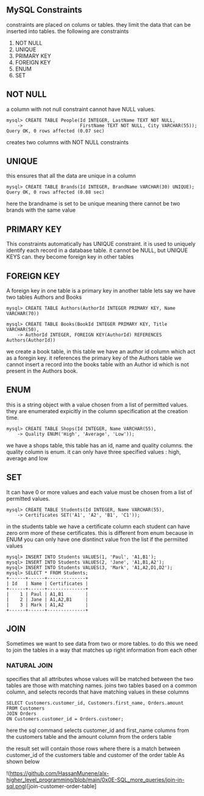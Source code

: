 ## MySQL Constraints

constraints are placed on colums or tables. they limit the data that can be inserted into tables.
the following are constraints
1. NOT NULL
1. UNIQUE
1. PRIMARY KEY
1. FOREIGN KEY
1. ENUM
1. SET

## NOT NULL
a column with not null constraint cannot have NULL values.
```
mysql> CREATE TABLE People(Id INTEGER, LastName TEXT NOT NULL,
    ->                     FirstName TEXT NOT NULL, City VARCHAR(55));
Query OK, 0 rows affected (0.07 sec)
```
creates two columns with NOT NULL constraints

## UNIQUE
this ensures that all the data are unique in a column
```
mysql> CREATE TABLE Brands(Id INTEGER, BrandName VARCHAR(30) UNIQUE);
Query OK, 0 rows affected (0.08 sec)
```
here the brandname is set to be unique meaning there cannot be two brands with the same value

## PRIMARY KEY
This constraints automatically has UNIQUE constraint.
it is used to uniquely identify each record in a database table. 
it cannot be NULL, but UNIQUE KEYS can.
they become foreign key in other tables

## FOREIGN KEY
A foreign key in one table is a primary key in another table 
lets say we have two tables Authors and Books

```
mysql> CREATE TABLE Authors(AuthorId INTEGER PRIMARY KEY, Name VARCHAR(70))
```

```
mysql> CREATE TABLE Books(BookId INTEGER PRIMARY KEY, Title VARCHAR(50),
    -> AuthorId INTEGER, FOREIGN KEY(AuthorId) REFERENCES Authors(AuthorId))
```
we create a book table, in this table we have an author id column which act as a foregin key. it references the primary key of the Authors table
we cannot insert a record into the books table with an Author id which is not present in the Authors book.

## ENUM
this is a string object with a value chosen from a list of permitted values. they are enumerated expicitly in the column specification at the creation time.

```
mysql> CREATE TABLE Shops(Id INTEGER, Name VARCHAR(55), 
    -> Quality ENUM('High', 'Average', 'Low'));
```
we have a shops table, this table has an id, name and quality columns. the quality column is enum. it can only have three specified values : high, average and low

## SET
It can have 0 or more values and each value must be chosen from a list of permitted values.

```
mysql> CREATE TABLE Students(Id INTEGER, Name VARCHAR(55), 
    -> Certificates SET('A1', 'A2', 'B1', 'C1')); 
```
in the students table we have a certificate column each student can have zero orm more of these certificates.
this is different from enum because in ENUM you can only have one disntinct value fron the list if the permiited values

```
mysql> INSERT INTO Students VALUES(1, 'Paul', 'A1,B1');
mysql> INSERT INTO Students VALUES(2, 'Jane', 'A1,B1,A2');
mysql> INSERT INTO Students VALUES(3, 'Mark', 'A1,A2,D1,D2');
mysql> SELECT * FROM Students;
+------+------+--------------+
| Id   | Name | Certificates |
+------+------+--------------+
|    1 | Paul | A1,B1        |
|    2 | Jane | A1,A2,B1     |
|    3 | Mark | A1,A2        |
+------+------+--------------+
```

## JOIN
Sometimes we want to see data from two or more tables. to do this we need to join the tables in a way that matches up right information from each other

### NATURAL JOIN
specifies that all attributes whose values will be matched between the two tables are those with matching names.
joins two tables based on a common column, and selects records that have matching values in these columns

```
SELECT Customers.customer_id, Customers.first_name, Orders.amount
FROM Customers
JOIN Orders
ON Customers.customer_id = Orders.customer;
```
here the sql command selects customer_id and first_name columns from the customers table and the amount column from the orders table

the result set will contain those rows where there is a match between customer_id of the customers table and customer of the order table As shown below

!(https://github.com/HassanMunene/alx-higher_level_programming/blob/main/0x0E-SQL_more_queries/join-in-sql.png)[join-customer-order-table]

